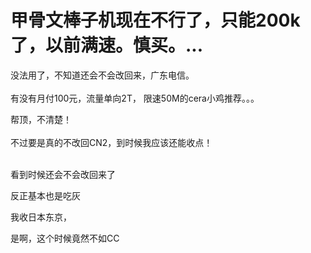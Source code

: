 # 甲骨文棒子机现在不行了，只能200k了，以前满速。慎买。...


没法用了，不知道还会不会改回来，广东电信。<br />
<br />
有没有月付100元，流量单向2T， 限速50M的cera小鸡推荐。。。

帮顶，不清楚！<br />
<br />
不过要是真的不改回CN2，到时候我应该还能收点！<br />
<br />
<img src="static/image/smiley/default/lol.gif" smilieid="12" border="0" alt="" /><img src="static/image/smiley/default/lol.gif" smilieid="12" border="0" alt="" /><img src="static/image/smiley/default/lol.gif" smilieid="12" border="0" alt="" />

看到时候还会不会改回来了

反正基本也是吃灰

我收日本东京，

是啊，这个时候竟然不如CC
